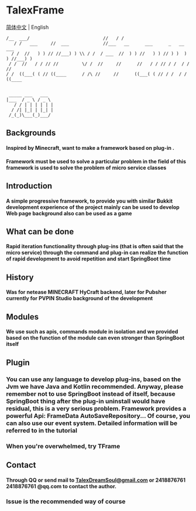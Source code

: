 # TalexFrame

[简体中文](./../../) | English

```
/__  ___/                            //   / /                                   
   / /   ___     //  ___             //___   __      ___      _   __      ___    
  / /  //   ) ) // //___) ) \\ / /  / ___  //  ) ) //   ) ) // ) )  ) ) //___) ) 
 / /  //   / / // //         \/ /  //     //      //   / / // / /  / / //        
/ /  ((___( ( // ((____      / /\ //     //      ((___( ( // / /  / / ((____     
                                                                                   
```

     _____ ___   ___  
    |___  / _ \ / _ \ 
       / / | | | | | |
      / /| |_| | |_| |
     /_(_)\___(_)___/ 




## Backgrounds

#### Inspired by Minecraft, want to make a framework based on plug-in . 

#### Framework must be used to solve a particular problem in the field of this framework is used to solve the problem of micro service classes

## Introduction

#### A simple progressive framework, to provide you with similar Bukkit development experience of the project mainly can be used to develop Web page background also can be used as a game

## What can be done

#### Rapid iteration functionality through plug-ins (that is often said that **the micro service**) through the command and plug-in can realize the function of rapid development to avoid repetition and start SpringBoot time

## History

#### Was for netease MINECRAFT HyCraft backend, later for Pubsher currently for PVPIN Studio background of the development

## Modules

#### We use such as apis, commands module in isolation and we provided based on the function of the module can even stronger than SpringBoot itself

## Plugin

### You can use any language to develop plug-ins, based on the Jvm we have Java and Kotlin recommended. Anyway, please remember not to use SpringBoot instead of itself, because SpringBoot thing after the plug-in uninstall would have residual, this is a very serious problem. Framework provides a powerful Api: FrameData AutoSaveRepository... Of course, you can also use our event system. Detailed information will be referred to in the tutorial

### When you're overwhelmed, try TFrame

## Contact

#### Through QQ or send mail to TalexDreamSoul@gmail.com or 2418876761 2418876761 @qq.com to contact the author. 

### Issue is the recommended way of course

